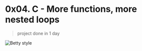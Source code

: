 # 0x04. C - More functions, more nested loops
>
> project done in 1 day

![Betty style](https://img.shields.io/badge/betty-style%20guide-purple?style=round-square)
